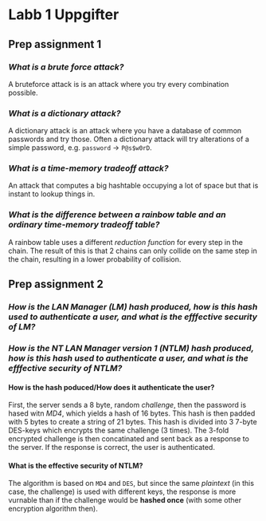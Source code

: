 # Labb 1 Uppgifter
## Prep assignment 1
### *What is a brute force attack?*
A bruteforce attack is is an attack where you try every combination possible.

### *What is a dictionary attack?*
A dictionary attack is an attack where you have a database of common passwords and try those. Often a dictionary attack will try alterations of a simple password, e.g. `password` -> `P@s$w0rD`.

### *What is a time-memory tradeoff attack?*
An attack that computes a big hashtable occupying a lot of space but that is instant to lookup things in.

### *What is the difference between a rainbow table and an ordinary time-memory tradeoff table?*
A rainbow table uses a different *reduction function* for every step in the chain. The result of
this is that 2 chains can only collide on the same step in the chain, resulting in a lower
probability of collision.



## Prep assignment 2
### *How is the LAN Manager (LM) hash produced, how is this hash used to authenticate a user, and what is the efffective security of LM?*

### *How is the NT LAN Manager version 1 (NTLM) hash produced, how is this hash used to authenticate a user, and what is the efffective security of NTLM?*
#### How is the hash poduced/How does it authenticate the user?
First, the server sends a 8 byte, random *challenge*, then the password is hased witn *MD4*, which
yields a hash of 16 bytes. This hash is then padded with 5 bytes to create a string of 21 bytes.
This hash is divided into 3 7-byte DES-keys which encrypts the same challenge (3 times). The 3-fold
encrypted challenge is then concatinated and sent back as a response to the server. If the response is correct, the user is authenticated.
#### What is the effective security of NTLM?
The algorithm is based on `MD4` and `DES`, but since the same *plaintext* (in
this case, the challenge) is used with different keys, the response is more
vurnable than if the challenge would be **hashed once** (with some other
encryption algorithm then).
	
